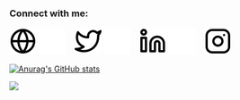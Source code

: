 
### Connect with me:

[![website](./img/globe-light.svg)](https://husnu.site#gh-light-mode-only)
[![website](./img/globe-dark.svg)](https://husnu.site#gh-dark-mode-only)
&nbsp;&nbsp;
[![website](./img/twitter-light.svg)](https://twitter.com/hsnlbnan#gh-light-mode-only)
[![website](./img/twitter-dark.svg)](https://twitter.com/hsnlbnan#gh-dark-mode-only)
&nbsp;&nbsp;
[![website](./img/linkedin-light.svg)](https://linkedin.com/in/husnu#gh-light-mode-only)
[![website](./img/linkedin-dark.svg)](https://linkedin.com/in/husnu#gh-dark-mode-only)
&nbsp;&nbsp;
[![website](./img/instagram-light.svg)](https://instagram.com/hsnlbnan#gh-light-mode-only)





[![Anurag's GitHub stats](https://github-readme-stats.vercel.app/api?username=hsnlbnan)](https://github.com/hsnlbnan/github-readme-stats)


![](https://komarev.com/ghpvc/?username=hsnlbnan&style=flat-square)
